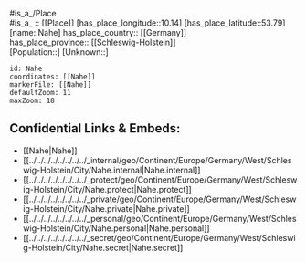 ﻿---
location: [53.79,10.14] 
mapzoom: [7,12] 
mapmarker: city 
type: City
tags:
- geo/City


SpocWebEntityId: 32718
isDeleted: false
confidential: public

---
#is_a_/Place  
#is_a_ :: [[Place]] 
[has_place_longitude::10.14] 
[has_place_latitude::53.79] 
[name::Nahe] 
has_place_country:: [[Germany]]  
has_place_province:: [[Schleswig-Holstein]]  
[Population::] 
[Unknown::] 


```leaflet
id: Nahe
coordinates: [[Nahe]] 
markerFile: [[Nahe]] 
defaultZoom: 11 
maxZoom: 18
```


## Confidential Links & Embeds: 
- [[Nahe|Nahe]]  
- [[../../../../../../../../_internal/geo/Continent/Europe/Germany/West/Schleswig-Holstein/City/Nahe.internal|Nahe.internal]] 
- [[../../../../../../../../_protect/geo/Continent/Europe/Germany/West/Schleswig-Holstein/City/Nahe.protect|Nahe.protect]] 
- [[../../../../../../../../_private/geo/Continent/Europe/Germany/West/Schleswig-Holstein/City/Nahe.private|Nahe.private]] 
- [[../../../../../../../../_personal/geo/Continent/Europe/Germany/West/Schleswig-Holstein/City/Nahe.personal|Nahe.personal]] 
- [[../../../../../../../../_secret/geo/Continent/Europe/Germany/West/Schleswig-Holstein/City/Nahe.secret|Nahe.secret]] 
